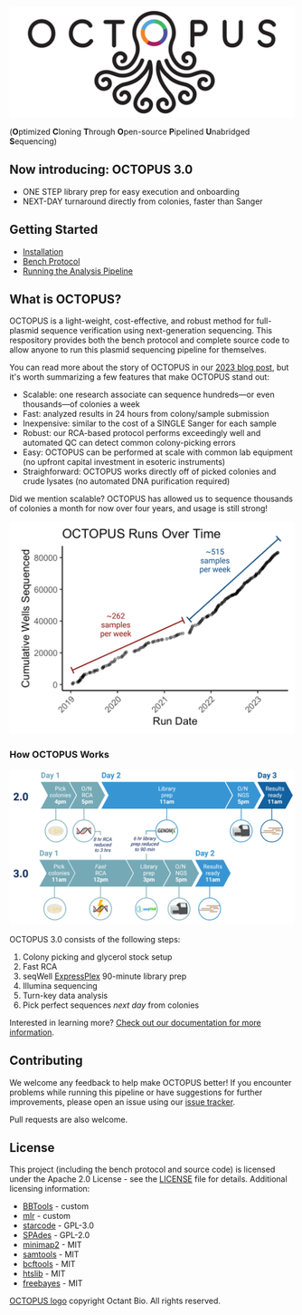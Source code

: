 ![OCTOPUS logo](/img/octopus-logo.png)

(**O**ptimized **C**loning **T**hrough **O**pen-source **P**ipelined **U**nabridged **S**equencing)

## Now introducing: OCTOPUS 3.0
- ONE STEP library prep for easy execution and onboarding
- NEXT-DAY turnaround directly from colonies, faster than Sanger


## Getting Started

- [Installation](/docs/Installation.md)
- [Bench Protocol](/docs/Bench-Protocol.md)
- [Running the Analysis Pipeline](/docs/Running-the-Analysis-Pipeline.md)


## What is OCTOPUS?

OCTOPUS is a light-weight, cost-effective, and robust method for full-plasmid sequence verification using next-generation sequencing.
This respository provides both the bench protocol and complete source code to allow anyone to run this plasmid sequencing pipeline for themselves.

You can read more about the story of OCTOPUS in our [2023 blog post](https://www.octant.bio/blog-posts/octopus-v3), but it's worth summarizing a few features that make OCTOPUS stand out:

- Scalable: one research associate can sequence hundreds—or even thousands—of colonies a week
- Fast: analyzed results in 24 hours from colony/sample submission
- Inexpensive: similar to the cost of a SINGLE Sanger for each sample
- Robust: our RCA-based protocol performs exceedingly well and automated QC can detect common colony-picking errors
- Easy: OCTOPUS can be performed at scale with common lab equipment (no upfront capital investment in esoteric instruments)
- Straighforward: OCTOPUS works directly off of picked colonies and crude lysates (no automated DNA purification required)

Did we mention scalable? OCTOPUS has allowed us to sequence thousands of colonies a month for now over four years, and usage is still strong!

![OCTOPUS runs over time 3.0](/img/cumulative-wells-sequenced.png)

### How OCTOPUS Works

![OCTOPUS 3.0 timeline vs v2.0](/img/run-timeline-compare.png)

OCTOPUS 3.0 consists of the following steps:
1. Colony picking and glycerol stock setup
2. Fast RCA
3. seqWell [ExpressPlex](https://seqwell.com/expressplex-library-prep-kit/) 90-minute library prep
4. Illumina sequencing
5. Turn-key data analysis
6. Pick perfect sequences _next day_ from colonies

Interested in learning more?
[Check out our documentation for more information](/docs/).

## Contributing

We welcome any feedback to help make OCTOPUS better!
If you encounter problems while running this pipeline or have suggestions for further improvements, please open an issue using our [issue tracker](https://github.com/octantbio/octopus3/issues).

Pull requests are also welcome.

## License

This project (including the bench protocol and source code) is licensed under the Apache 2.0 License - see the [LICENSE](/LICENSE) file for details. Additional licensing information:

- [BBTools](docker/bbtools-license) - custom
- [mlr](docker/mlr-license) - custom
- [starcode](docker/starcode-license) - GPL-3.0
- [SPAdes](docker/spades-license) - GPL-2.0
- [minimap2](https://github.com/lh3/minimap2/blob/master/LICENSE.txt) - MIT
- [samtools](https://github.com/samtools/samtools/blob/develop/LICENSE) - MIT
- [bcftools](https://github.com/samtools/bcftools/blob/develop/LICENSE) - MIT
- [htslib](https://github.com/samtools/htslib/blob/develop/LICENSE) - MIT
- [freebayes](https://github.com/ekg/freebayes/blob/master/LICENSE) - MIT


[OCTOPUS logo](/img/octopus-logo.png) copyright Octant Bio. All rights reserved.

